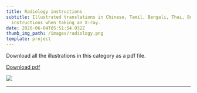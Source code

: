 ```yaml
---
title: Radiology instructions
subtitle: Illustrated translations in Chinese, Tamil, Bengali, Thai, Burmese for
  instructions when taking an X-ray.
date: 2020-06-04T05:51:54.032Z
thumb_img_path: /images/radiology.png
template: project
---
```

<!-- Primary Meta Tags -->

<title>Radiology instructions - VisualAid</title>
<meta name="title" content="Radiology instructions - VisualAid">
<meta name="description" content="Illustrated translations in Chinese, Tamil, Bengali, Thai, Burmese for instructions when taking an X-ray."><link rel="canonical" href="https://visualaid.sg/projects/radiology-instructions/" />

<meta property="og:type" content="article">
<meta property="og:url" content="https://visualaid.sg/projects/radiology-instructions/">
<meta property="og:title" content="Radiology instructions - VisualAid">
<meta property="og:description" content="Illustrated translations in Chinese, Tamil, Bengali, Thai, Burmese for instructions when taking an X-ray.">
<meta property="og:image" content="https://visualaid.sg/images/opengraph_radiology">

<!-- Twitter -->

<meta property="twitter:card" content="summary_large_image">
<meta property="twitter:url" content="https://visualaid.sg/projects/radiology-instructions/">
<meta property="twitter:title" content="Radiology instructions - VisualAid">
<meta property="twitter:description" content="Illustrated translations in Chinese, Tamil, Bengali, Thai, Burmese for instructions when taking an X-ray.">
<meta property="twitter:image" content="https://visualaid.sg/images/open_graph_construction.png">

Download all the illustrations in this category as a pdf file.

<a class="button" id="download-button" href="https://bit.ly/visualaid-radiologyinstructions-pdf" target="_blank" rel="noopener" style="margin-bottom: 0.75em;">Download pdf</a>

![](/images/radiology.png)

<hr/>